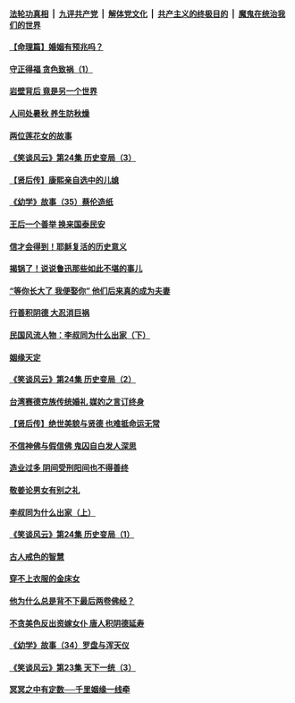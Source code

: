 ####  [法轮功真相](../../../../basic/blob/master/README.md?t=08251200) &nbsp;|&nbsp; [九评共产党](../../../../9ping.md/blob/master/README.md?t=08251200) &nbsp;|&nbsp; [解体党文化](../../../../jtdwh.md/blob/master/README.md?t=08251200)  &nbsp;|&nbsp; [共产主义的终极目的](../../../../gczydzjmd.md/blob/master/README.md?t=08251200) &nbsp;|&nbsp; [魔鬼在统治我们的世界](../../../../mgztzwmdsj.md/blob/master/README.md?t=08251200) 

#### [【命理篇】婚姻有预兆吗？](../pages/prog647/a102650779.md?t=08251200) 

#### [守正得福 贪色致祸（1）](../pages/prog647/a102649899.md?t=08251200) 

#### [岩壁背后 竟是另一个世界](../pages/prog647/a102649840.md?t=08251200) 

#### [人间处暑秋 养生防秋燥](../pages/prog647/a102649790.md?t=08251200) 

#### [两位莲花女的故事](../pages/prog647/a102649127.md?t=08251200) 

#### [《笑谈风云》第24集 历史变局（3）](../pages/prog647/a102649134.md?t=08251200) 

#### [【贤后传】康熙亲自选中的儿媳](../pages/prog647/a102648586.md?t=08251200) 

#### [《幼学》故事（35）蔡伦造纸](../pages/prog647/a102648569.md?t=08251200) 

#### [王后一个善举 换来国泰民安](../pages/prog647/a102648357.md?t=08251200) 

#### [信才会得到！耶稣复活的历史意义](../pages/prog647/a102648280.md?t=08251200) 

#### [揭锅了！说说鲁迅那些如此不堪的事儿](../pages/prog647/a102647672.md?t=08251200) 

#### [“等你长大了 我便娶你” 他们后来真的成为夫妻](../pages/prog647/a102647657.md?t=08251200) 

#### [行善积阴德 大忍消巨祸](../pages/prog647/a102647644.md?t=08251200) 

#### [民国风流人物：李叔同为什么出家（下）](../pages/prog647/a102647636.md?t=08251200) 

#### [姻缘天定](../pages/prog647/a102646895.md?t=08251200) 

#### [《笑谈风云》第24集 历史变局（2）](../pages/prog647/a102646879.md?t=08251200) 

#### [台湾赛德克族传统婚礼 媒妁之言订终身](../pages/prog647/a102646649.md?t=08251200) 

#### [【贤后传】绝世美貌与贤德 也难抵命运无常](../pages/prog647/a102646047.md?t=08251200) 

#### [不信神佛与假信佛 鬼囚自白发人深思](../pages/prog647/a102646033.md?t=08251200) 

#### [造业过多 阴间受刑阳间也不得善终](../pages/prog647/a102646010.md?t=08251200) 

#### [敬姜论男女有别之礼](../pages/prog647/a102645258.md?t=08251200) 

#### [李叔同为什么出家（上）](../pages/prog647/a102645242.md?t=08251200) 

#### [《笑谈风云》第24集 历史变局（1）](../pages/prog647/a102645211.md?t=08251200) 

#### [古人戒色的智慧](../pages/prog647/a102644639.md?t=08251200) 

#### [穿不上衣服的金床女](../pages/prog647/a102644620.md?t=08251200) 

#### [他为什么总是背不下最后两卷佛经？](../pages/prog647/a102644587.md?t=08251200) 

#### [不贪美色反出资嫁女仆 唐人积阴德延寿](../pages/prog647/a102643957.md?t=08251200) 

#### [《幼学》故事（34）罗盘与浑天仪](../pages/prog647/a102643951.md?t=08251200) 

#### [《笑谈风云》第23集 天下一统（3）](../pages/prog647/a102643937.md?t=08251200) 

#### [冥冥之中有定数──千里姻缘一线牵](../pages/prog647/a102643074.md?t=08251200) 

